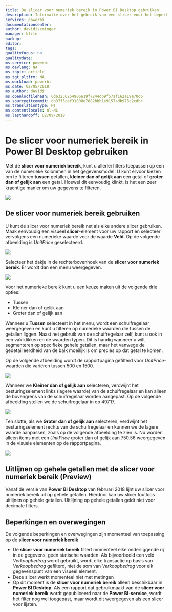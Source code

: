 ```yaml
---
title: De slicer voor numeriek bereik in Power BI Desktop gebruiken
description: Informatie over het gebruik van een slicer voor het beperken van numerieke bereiken in Power BI Desktop
services: powerbi
documentationcenter: 
author: davidiseminger
manager: kfile
backup: 
editor: 
tags: 
qualityfocus: no
qualitydate: 
ms.service: powerbi
ms.devlang: NA
ms.topic: article
ms.tgt_pltfrm: NA
ms.workload: powerbi
ms.date: 02/05/2018
ms.author: davidi
ms.openlocfilehash: 6d63236254906619f7244db9f57af162a19a70d6
ms.sourcegitcommit: db37f5cef31808e7882bbb1e9157adb973c2cdbc
ms.translationtype: HT
ms.contentlocale: nl-NL
ms.lasthandoff: 02/09/2018
---
```

# <a name="use-the-numeric-range-slicer-in-power-bi-desktop"></a>De slicer voor numeriek bereik in Power BI Desktop gebruiken
Met de **slicer voor numeriek bereik**, kunt u allerlei filters toepassen op een van de numerieke kolommen in het gegevensmodel. U kunt ervoor kiezen om te filteren **tussen** getallen, **kleiner dan of gelijk aan** een getal of **groter dan of gelijk aan** een getal. Hoewel dit eenvoudig klinkt, is het een zeer krachtige manier om uw gegevens te filteren.

![](media/desktop-slicer-numeric-range/slicer-numeric-range_2.png)

## <a name="using-the-numeric-range-slicer"></a>De slicer voor numeriek bereik gebruiken
U kunt de slicer voor numeriek bereik net als elke andere slicer gebruiken. Maak eenvoudig een visueel **slicer**-element voor uw rapport en selecteer vervolgens een numerieke waarde voor de waarde **Veld**. Op de volgende afbeelding is *UnitPrice* geselecteerd.

![](media/desktop-slicer-numeric-range/slicer-numeric-range_3.png)

Selecteer het dakje in de rechterbovenhoek van de **slicer voor numeriek bereik**. Er wordt dan een menu weergegeven.

![](media/desktop-slicer-numeric-range/slicer-numeric-range_4.png)

Voor het numerieke bereik kunt u een keuze maken uit de volgende drie opties:

* Tussen
* Kleiner dan of gelijk aan
* Groter dan of gelijk aan

Wanneer u **Tussen** selecteert in het menu, wordt een schuifregelaar weergegeven en kunt u filteren op numerieke waarden die tussen de getallen liggen. Naast het gebruik van de schuifregelaar zelf, kunt u ook in een vak klikken en de waarden typen. Dit is handig wanneer u wilt segmenteren op specifieke gehele getallen, maar het vanwege de gedetailleerdheid van de balk moeilijk is om precies op dat getal te komen.

Op de volgende afbeelding wordt de rapportpagina gefilterd voor *UnitPrice*-waarden die variëren tussen 500 en 1500.

![](media/desktop-slicer-numeric-range/slicer-numeric-range_5.png)

Wanneer we **Kleiner dan of gelijk aan** selecteren, verdwijnt het besturingselement links (lagere waarde) van de schuifregelaar en kan alleen de bovengrens van de schuifregelaar worden aangepast. Op de volgende afbeelding stellen we de schuifregelaar in op 497.17.

![](media/desktop-slicer-numeric-range/slicer-numeric-range_6.png)

Ten slotte, als we **Groter dan of gelijk aan** selecteren, verdwijnt het besturingselement rechts van de schuifregelaar en kunnen we de lagere waarde aanpassen, zoals op de volgende afbeelding te zien is. Nu worden alleen items met een *UnitPrice* groter dan of gelijk aan 750.56 weergegeven in de visuele elementen op de rapportpagina.

![](media/desktop-slicer-numeric-range/slicer-numeric-range_7.png)

## <a name="snap-to-whole-numbers-with-the-numeric-range-slicer-preview"></a>Uitlijnen op gehele getallen met de slicer voor numeriek bereik (Preview)

Vanaf de versie van **Power BI Desktop** van februari 2018 lijnt uw slicer voor numeriek bereik uit op gehele getallen. Hierdoor kan uw slicer foutloos uitlijnen op gehele getallen. Uitlijning op gehele getallen geldt niet voor decimale filters.


## <a name="limitations-and-considerations"></a>Beperkingen en overwegingen
De volgende beperkingen en overwegingen zijn momenteel van toepassing op de **slicer voor numeriek bereik**

* De **slicer voor numeriek bereik** filtert momenteel elke onderliggende rij in de gegevens, geen statische waarden. Als bijvoorbeeld een veld *Verkoopbedrag* wordt gebruikt, wordt elke transactie op basis van *Verkoopbedrag* gefilterd, niet de som van *Verkoopbedrag* voor elk gegevenspunt van een visueel element.
* Deze slicer werkt momenteel niet met metingen
* Op dit moment is de **slicer voor numeriek bereik** alleen beschikbaar in **Power BI Desktop**. Als een rapport dat gebruikmaakt van de **slicer voor numeriek bereik** wordt gepubliceerd naar de **Power BI-service**, wordt het filter nog wel toegepast, maar wordt dit weergegeven als een slicer voor lijsten.

